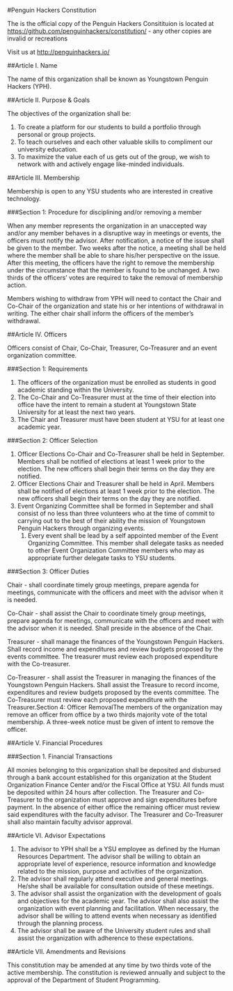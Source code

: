 #Penguin Hackers Constitution

The is the official copy of the Penguin Hackers Consitituion is located at https://github.com/penguinhackers/constitution/ - any other copies are invalid or recreations

Visit us at http://penguinhackers.io/

##Article I. Name

The name of this organization shall be known as Youngstown Penguin Hackers (YPH).

##Article II. Purpose & Goals

The objectives of the organization shall be:

1. To create a platform for our students to build a portfolio through personal or group projects. 
2. To teach ourselves and each other valuable skills to compliment our university education. 
3. To maximize the value each of us gets out of the group, we wish to network with and actively engage like-minded individuals. 

##Article III. Membership

Membership is open to any YSU students who are interested in creative technology.

###Section 1: Procedure for disciplining and/or removing a member

When any member represents the organization in an unaccepted way and/or any member behaves in a disruptive way in meetings or events, the officers must notify the advisor. After notification, a notice of the issue shall be given to the member. Two weeks after the notice, a meeting shall be held where the member shall be able to share his/her perspective on the issue. After this meeting, the officers have the right to remove the membership under the circumstance that the member is found to be unchanged. A two thirds of the officers’ votes are required to take the removal of membership action.

Members wishing to withdraw from YPH will need to contact the Chair and Co-Chair of the organization and state his or her intentions of withdrawal in writing. The either chair shall inform the officers of the member’s withdrawal.

##Article IV. Officers

Officers consist of Chair, Co-Chair, Treasurer, Co-Treasurer and an event organization committee.

###Section 1: Requirements

1. The officers of the organization must be enrolled as students in good academic standing within the University. 
2. The Co-Chair and Co-Treasurer must at the time of their election into office have the intent to remain a student at Youngstown State University for at least the next two years. 
3. The Chair and Treasurer must have been student at YSU for at least one academic year. 

###Section 2: Officer Selection

1. Officer Elections Co-Chair and Co-Treasurer shall be held in September. Members shall be notified of elections at least 1 week prior to the election. The new officers shall begin their terms on the day they are notified. 
2. Officer Elections Chair and Treasurer shall be held in April. Members shall be notified of elections at least 1 week prior to the election. The new officers shall begin their terms on the day they are notified. 
3. Event Organizing Committee shall be formed in September and shall consist of no less than three volunteers who at the time of commit to carrying out to the best of their ability the mission of Youngstown Penguin Hackers through organizing events. 
    1. Every event shall be lead by a self appointed member of the Event Organizing Committee. This member shall delegate tasks as needed to other Event Organization Committee members who may as appropriate further delegate tasks to YSU students. 

###Section 3: Officer Duties

Chair - shall coordinate timely group meetings, prepare agenda for meetings, communicate with the officers and meet with the advisor when it is needed.

Co-Chair - shall assist the Chair to coordinate timely group meetings, prepare agenda for meetings, communicate with the officers and meet with the advisor when it is needed. Shall preside in the absence of the Chair.

Treasurer - shall manage the finances of the Youngstown Penguin Hackers. Shall record income and expenditures and review budgets proposed by the events committee. The treasurer must review each proposed expenditure with the Co-treasurer.

Co-Treasurer - shall assist the Treasurer in managing the finances of the Youngstown Penguin Hackers. Shall assist the Treasure to record income, expenditures and review budgets proposed by the events committee. The Co-Treasurer must review each proposed expenditure with the Treasurer.Section 4: Officer RemovalThe members of the organization may remove an officer from office by a two thirds majority vote of the total membership. A three-week notice must be given of intent to remove the officer.

##Article V. Financial Procedures

###Section 1. Financial Transactions

All monies belonging to this organization shall be deposited and disbursed through a bank account established for this organization at the Student Organization Finance Center and/or the Fiscal Office at YSU. All funds must be deposited within 24 hours after collection. The Treasurer and Co-Treasurer to the organization must approve and sign expenditures before payment. In the absence of either office the remaining officer must review said expenditures with the faculty advisor. The Treasurer and Co-Treasurer shall also maintain faculty advisor approval.

##Article VI. Advisor Expectations

1. The advisor to YPH shall be a YSU employee as defined by the Human Resources Department. The advisor shall be willing to obtain an appropriate level of experience, resource information and knowledge related to the mission, purpose and activities of the organization. 
2. The advisor shall regularly attend executive and general meetings. He/she shall be available for consultation outside of these meetings. 
3. The advisor shall assist the organization with the development of goals and objectives for the academic year. The advisor shall also assist the organization with event planning and facilitation. When necessary, the advisor shall be willing to attend events when necessary as identified through the planning process. 
4. The advisor shall be aware of the University student rules and shall assist the organization with adherence to these expectations. 

##Article VII. Amendments and Revisions

This constitution may be amended at any time by two thirds vote of the active membership. The constitution is reviewed annually and subject to the approval of the Department of Student Programming.
